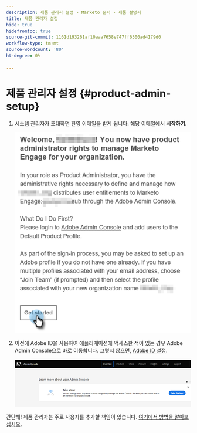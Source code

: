```yaml
---
description: 제품 관리자 설정 - Marketo 문서 - 제품 설명서
title: 제품 관리자 설정
hide: true
hidefromtoc: true
source-git-commit: 1161d193261af10aaa7658e747ff6500ad4179d0
workflow-type: tm+mt
source-wordcount: '80'
ht-degree: 0%

---
```


# 제품 관리자 설정 {#product-admin-setup}

1. 시스템 관리자가 초대하면 환영 이메일을 받게 됩니다. 해당 이메일에서 **시작하기**.

   ![](assets/admin-setup-7.png)

1. 이전에 Adobe ID을 사용하여 애플리케이션에 액세스한 적이 있는 경우 Adobe Admin Console으로 바로 이동합니다. 그렇지 않으면, [Adobe ID 설정](https://helpx.adobe.com/manage-account/using/create-update-adobe-id.html).

   ![](assets/admin-setup-8.png)

간단해! 제품 관리자는 주로 사용자를 추가할 책임이 있습니다. [여기에서 방법을 알아보십시오](/help/marketo/product-docs/administration/marketo-with-adobe-identity/add-or-remove-a-user.md#add-a-user).

